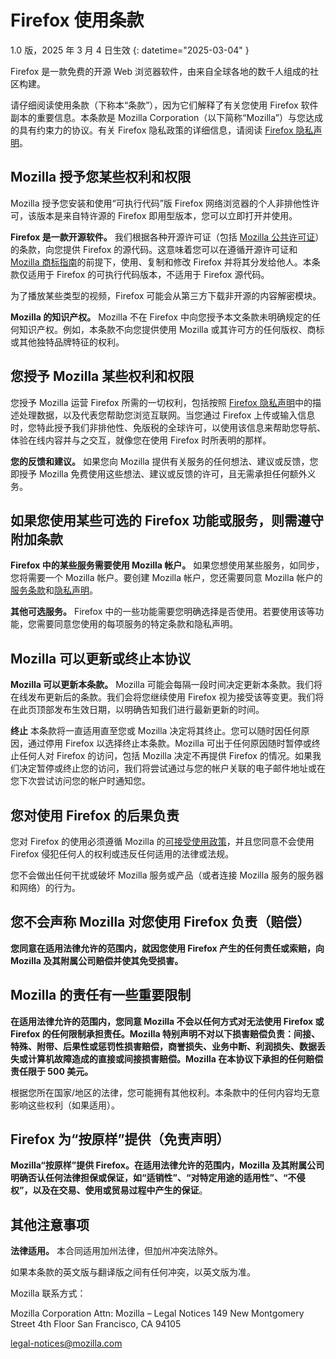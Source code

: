 # Firefox 使用条款

1.0 版，2025 年 3 月 4 日生效
{: datetime="2025-03-04" }

Firefox 是一款免费的开源 Web 浏览器软件，由来自全球各地的数千人组成的社区构建。

请仔细阅读使用条款（下称本“条款”），因为它们解释了有关您使用 Firefox 软件副本的重要信息。本条款是 Mozilla Corporation（以下简称“Mozilla”）与您达成的具有约束力的协议。有关 Firefox 隐私政策的详细信息，请阅读 [Firefox 隐私声明](https://www.mozilla.org/privacy/firefox/)。

## Mozilla 授予您某些权利和权限

Mozilla 授予您安装和使用“可执行代码”版 Firefox 网络浏览器的个人非排他性许可，该版本是来自特许源的 Firefox 即用型版本，您可以立即打开并使用。

**Firefox 是一款开源软件。** 我们根据各种开源许可证（包括 [Mozilla 公共许可证](https://www.mozilla.org/MPL/)）的条款，向您提供 Firefox 的源代码。这意味着您可以在遵循开源许可证和 [Mozilla 商标指南](https://www.mozilla.org/foundation/trademarks/policy/)的前提下，使用、复制和修改 Firefox 并将其分发给他人。本条款仅适用于 Firefox 的可执行代码版本，不适用于 Firefox 源代码。

为了播放某些类型的视频，Firefox 可能会从第三方下载非开源的内容解密模块。

**Mozilla 的知识产权。** Mozilla 不在 Firefox 中向您授予本文条款未明确规定的任何知识产权。例如，本条款不向您提供使用 Mozilla 或其许可方的任何版权、商标或其他独特品牌特征的权利。

## 您授予 Mozilla 某些权利和权限

您授予 Mozilla 运营 Firefox 所需的一切权利，包括按照 [Firefox 隐私声明](https://www.mozilla.org/privacy/firefox/)中的描述处理数据，以及代表您帮助您浏览互联网。当您通过 Firefox 上传或输入信息时，您特此授予我们非排他性、免版税的全球许可，以使用该信息来帮助您导航、体验在线内容并与之交互，就像您在使用 Firefox 时所表明的那样。

**您的反馈和建议。** 如果您向 Mozilla 提供有关服务的任何想法、建议或反馈，您即授予 Mozilla 免费使用这些想法、建议或反馈的许可，且无需承担任何额外义务。

## 如果您使用某些可选的 Firefox 功能或服务，则需遵守附加条款

**Firefox 中的某些服务需要使用 Mozilla 帐户。** 如果您想使用某些服务，如同步，您将需要一个 Mozilla 帐户。要创建 Mozilla 帐户，您还需要同意 Mozilla 帐户的[服务条款](https://www.mozilla.org/about/legal/terms/services/)和[隐私声明](https://www.mozilla.org/privacy/mozilla-accounts/)。

**其他可选服务。** Firefox 中的一些功能需要您明确选择是否使用。若要使用该等功能，您需要同意您使用的每项服务的特定条款和隐私声明。

## Mozilla 可以更新或终止本协议

**Mozilla 可以更新本条款。** Mozilla 可能会每隔一段时间决定更新本条款。我们将在线发布更新后的条款。我们会将您继续使用 Firefox 视为接受该等变更。我们将在此页顶部发布生效日期，以明确告知我们进行最新更新的时间。

**终止** 本条款将一直适用直至您或 Mozilla 决定将其终止。您可以随时因任何原因，通过停用 Firefox 以选择终止本条款。Mozilla 可出于任何原因随时暂停或终止任何人对 Firefox 的访问，包括 Mozilla 决定不再提供 Firefox 的情况。如果我们决定暂停或终止您的访问，我们将尝试通过与您的帐户关联的电子邮件地址或在您下次尝试访问您的帐户时通知您。

## 您对使用 Firefox 的后果负责

您对 Firefox 的使用必须遵循 Mozilla 的[可接受使用政策](https://www.mozilla.org/about/legal/acceptable-use/)，并且您同意不会使用 Firefox 侵犯任何人的权利或违反任何适用的法律或法规。

您不会做出任何干扰或破坏 Mozilla 服务或产品（或者连接 Mozilla 服务的服务器和网络）的行为。

## 您不会声称 Mozilla 对您使用 Firefox 负责（赔偿）

**您同意在适用法律允许的范围内，就因您使用 Firefox 产生的任何责任或索赔，向 Mozilla 及其附属公司赔偿并使其免受损害。**

## Mozilla 的责任有一些重要限制

**在适用法律允许的范围内，您同意 Mozilla 不会以任何方式对无法使用 Firefox 或 Firefox 的任何限制承担责任。Mozilla 特别声明不对以下损害赔偿负责：间接、特殊、附带、后果性或惩罚性损害赔偿，商誉损失、业务中断、利润损失、数据丢失或计算机故障造成的直接或间接损害赔偿。Mozilla 在本协议下承担的任何赔偿责任限于 500 美元。**

根据您所在国家/地区的法律，您可能拥有其他权利。本条款中的任何内容均无意影响这些权利（如果适用）。

## Firefox 为“按原样”提供（免责声明）

**Mozilla“按原样”提供 Firefox。在适用法律允许的范围内，Mozilla 及其附属公司明确否认任何法律担保或保证，如“适销性”、“对特定用途的适用性”、“不侵权”，以及在交易、使用或贸易过程中产生的保证**。

## 其他注意事项

**法律适用。** 本合同适用加州法律，但加州冲突法除外。

如果本条款的英文版与翻译版之间有任何冲突，以英文版为准。

Mozilla 联系方式：

Mozilla Corporation
Attn: Mozilla – Legal Notices
149 New Montgomery Street
4th Floor
San Francisco, CA 94105

legal-notices@mozilla.com

